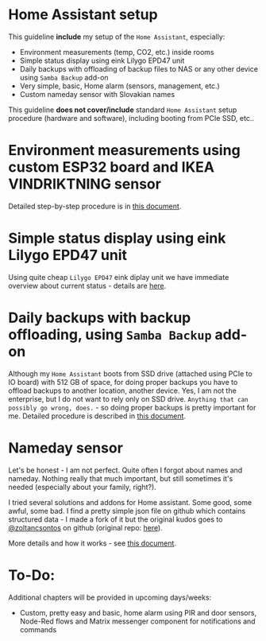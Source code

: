# Home Assistant setup

This guideline **include** my setup of the `Home Assistant`, especially:
- Environment measurements (temp, CO2, etc.) inside rooms
- Simple status display using eink Lilygo EPD47 unit
- Daily backups with offloading of backup files to NAS or any other device using `Samba Backup` add-on
- Very simple, basic, Home alarm (sensors, management, etc.)
- Custom nameday sensor with Slovakian names

This guideline **does not cover/include** standard `Home Assistant` setup procedure (hardware and software), including booting from PCIe SSD, etc..
 
# Environment measurements using custom ESP32 board and IKEA VINDRIKTNING sensor

Detailed step-by-step procedure is in [this document](./laskakit-vindriktning.md).

# Simple status display using eink Lilygo EPD47 unit

Using quite cheap `Lilygo EPD47` eink diplay unit we have immediate overview about current status - details are [here](./eink-display/README.md).

# Daily backups with backup offloading, using `Samba Backup` add-on

Although my `Home Assistant` boots from SSD drive (attached using PCIe to IO board) with 512 GB of space, for doing proper backups you have to offload backups to another location, another device. Yes, I am not the enterprise, but I do not want to rely only on SSD drive. `Anything that can possibly go wrong, does.` - so doing proper backups is pretty important for me. Detailed procedure is described in [this document](./backup-offloading-samba.md).

# Nameday sensor

Let's be honest - I am not perfect. Quite often I forgot about names and nameday. Nothing really that much important, but still sometimes it's needed (especially about your family, right?).

I tried several solutions and addons for Home assistant. Some good, some awful, some bad. I find a pretty simple json file on github which contains structured data - I made a fork of it but the original kudos goes to [@zoltancsontos](https://github.com/zoltancsontos) on github (original repo: [here](https://github.com/zoltancsontos/slovak-name-days-json)).

More details and how it works - see [this document](./nameday-sensor/README.md).

# To-Do:

Additional chapters will be provided in upcoming days/weeks:
- Custom, pretty easy and basic, home alarm using PIR and door sensors, Node-Red flows and Matrix messenger component for notifications and commands

